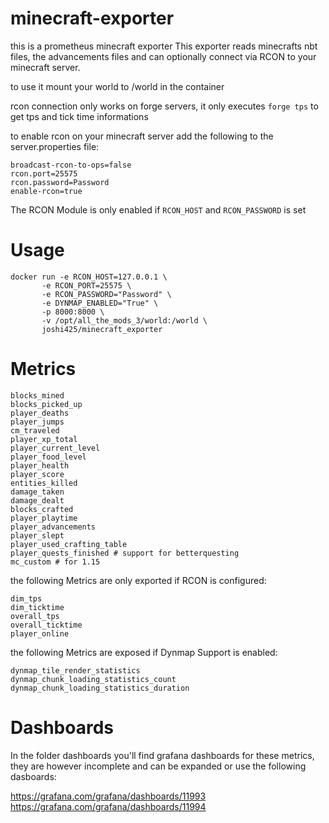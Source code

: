 # minecraft-exporter

this is a prometheus minecraft exporter
This exporter reads minecrafts nbt files, the advancements files and can optionally connect via RCON to your minecraft server.

to use it mount your world to /world in the container

rcon connection only works on forge servers, it only executes `forge tps` to get tps and tick time informations

to enable rcon on your minecraft server add the following to the server.properties file:

```
broadcast-rcon-to-ops=false
rcon.port=25575
rcon.password=Password
enable-rcon=true
```

The RCON Module is only enabled if `RCON_HOST` and `RCON_PASSWORD` is set


# Usage

```
docker run -e RCON_HOST=127.0.0.1 \
	   -e RCON_PORT=25575 \
	   -e RCON_PASSWORD="Password" \
	   -e DYNMAP_ENABLED="True" \
	   -p 8000:8000 \
	   -v /opt/all_the_mods_3/world:/world \
	   joshi425/minecraft_exporter
```

# Metrics

```
blocks_mined
blocks_picked_up
player_deaths
player_jumps
cm_traveled
player_xp_total
player_current_level
player_food_level
player_health
player_score
entities_killed
damage_taken
damage_dealt
blocks_crafted
player_playtime
player_advancements
player_slept
player_used_crafting_table
player_quests_finished # support for betterquesting
mc_custom # for 1.15
```
the following Metrics are only exported if RCON is configured:
```
dim_tps
dim_ticktime
overall_tps
overall_ticktime
player_online
```

the following Metrics are exposed if Dynmap Support is enabled:

```
dynmap_tile_render_statistics
dynmap_chunk_loading_statistics_count
dynmap_chunk_loading_statistics_duration
```

# Dashboards

In the folder dashboards you'll find grafana dashboards for these metrics, they are however incomplete and can be expanded 
or use the following dasboards:

https://grafana.com/grafana/dashboards/11993  
https://grafana.com/grafana/dashboards/11994
